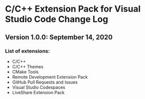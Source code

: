 # C/C++ Extension Pack for Visual Studio Code Change Log


## Version 1.0.0: September 14, 2020
### List of extensions:
* C/C++
* C/C++ Themes
* CMake Tools
* Remote Development Extension Pack
* GitHub Pull Requests and Issues
* Visual Studio Codespaces
* LiveShare Extension Pack

